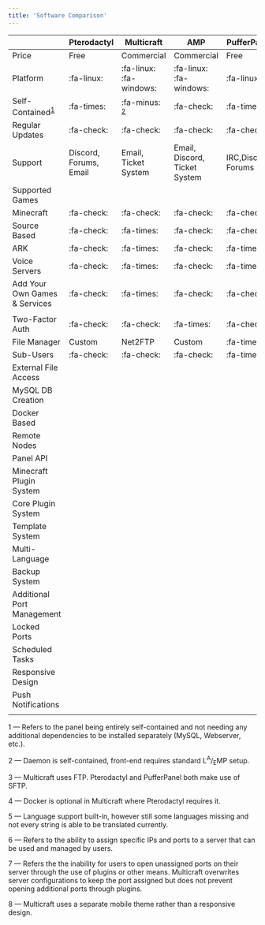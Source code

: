 ```yaml
---
title: 'Software Comparison'
---
```


| |Pterodactyl|Multicraft|AMP|PufferPanel|
|-|-|-|-|-|
|Price|Free|Commercial|Commercial|Free|
|Platform|:fa-linux:|:fa-linux: :fa-windows:|:fa-linux: :fa-windows:|:fa-linux:|
|Self-Contained<sup>[1](#anchor-1)</sup>|:fa-times:|:fa-minus: <sup>[2](#anchor-2)</sup>|:fa-check:|:fa-times:|
|Regular Updates|:fa-check:|:fa-check:|:fa-check:|:fa-check:|
|Support|Discord, Forums, Email|Email, Ticket System|Email, Discord, Ticket System|IRC,Discord, Forums|
|Supported Games| | | | |
|Minecraft|:fa-check:|:fa-check:|:fa-check:|:fa-check:|
|Source Based|:fa-check:|:fa-times:|:fa-check:|:fa-check:|
|ARK|:fa-check:|:fa-times:|:fa-check:|:fa-times:|
|Voice Servers|:fa-check:|:fa-times:|:fa-check:|:fa-times:|
|Add Your Own Games & Services|:fa-check:|:fa-times:|:fa-check:|:fa-check:|
| | | | | |
|Two-Factor Auth|:fa-check:|:fa-check:|:fa-times:|:fa-check:|
|File Manager|Custom|Net2FTP|Custom|:fa-times:|
|Sub-Users|:fa-check:|:fa-check:|:fa-check:|:fa-times:|
|External File Access| | | | |
|MySQL DB Creation| | | | |
|Docker Based| | | | |
|Remote Nodes| | | | |
|Panel API| | | | |
|Minecraft Plugin System| | | | |
|Core Plugin System| | | | |
|Template System| | | | |
|Multi-Language| | | | |
|Backup System| | | | |
|Additional Port Management| | | | |
|Locked Ports| | | | |
|Scheduled Tasks| | | | |
|Responsive Design| | | | |
|Push Notifications| | | | |
| | | | | |

<a id="anchor-1">1</a> — Refers to the panel being entirely self-contained and not needing any additional dependencies to be installed separately (MySQL, Webserver, etc.).

<a id="anchor-2">2</a> — Daemon is self-contained, front-end requires standard L<sup>A</sup>/<sub>E</sub>MP setup.

<a id="anchor-3">3</a> — Multicraft uses FTP. Pterodactyl and PufferPanel both make use of SFTP.

<a id="anchor-4">4</a> — Docker is optional in Multicraft where Pterodactyl requires it.

<a id="anchor-5">5</a> — Language support built-in, however still some languages missing and not every string is able to be translated currently.

<a id="anchor-6">6</a> — Refers to the ability to assign specific IPs and ports to a server that can be used and managed by users.

<a id="anchor-7">7</a> — Refers the the inability for users to open unassigned ports on their server through the use of plugins or other means. Multicraft overwrites server configurations to keep the port assigned but does not prevent opening additional ports through plugins.

<a id="anchor-8">8</a> — Multicraft uses a separate mobile theme rather than a responsive design.